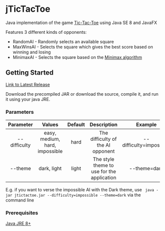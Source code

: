 # jTicTacToe

Java implementation of the game [Tic-Tac-Toe](https://en.wikipedia.org/wiki/Tic-tac-toe) using Java SE 8 and JavaFX

Features 3 different kinds of opponents:
* RandomAI - Randomly selects an available square
* MaxWinsAI - Selects the square which gives the best score based on winning and losing
* MinimaxAI - Selects the square based on the [Minimax algorithm](https://en.wikipedia.org/wiki/Minimax)

## Getting Started

[Link to Latest Release](https://github.com/rodrickjones/jtictactoe/releases/latest)

Download the precompiled JAR or download the source, compile it, and run it using your java JRE.

### Parameters

| Parameter | Values | Default | Description | Example |
| :---: | :---: | :---: | :---: | :---: | 
| --difficulty | easy, medium, hard, impossible | hard | The difficulty of the AI opponent | --difficulty=impossible
| --theme | dark, light | light | The style theme to use for the application | --theme=dark

E.g. if you want to verse the impossible AI with the Dark theme, use ``` java -jar jtictactoe.jar --difficulty=impossible --theme=dark``` via the command line

### Prerequisites

[Java JRE 8+](https://java.com/en/download/)
